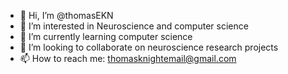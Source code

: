 - 👋 Hi, I’m @thomasEKN
- 👀 I’m interested in Neuroscience and computer science 
- 🌱 I’m currently learning computer science
- 💞️ I’m looking to collaborate on neuroscience research projects
- 📫 How to reach me: thomasknightemail@gmail.com

<!---
thomasEKN/thomasEKN is a ✨ special ✨ repository because its `README.md` (this file) appears on your GitHub profile.
You can click the Preview link to take a look at your changes.
--->
